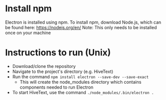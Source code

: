 # Install npm
Electron is installed using npm. To install npm, download Node.js, which can be found here: https://nodejs.org/en/
Note: This only needs to be installed once on your machine

# Instructions to run (Unix)
* Download/clone the repository
* Navigate to the project's directory (e.g. HiveText)
* Run the command `npm install electron --save-dev --save-exact`
  * This will create the node_modules directory which contains components needed to run Electron
* To start HiveText, use the command `./node_modules/.bin/electron .`
